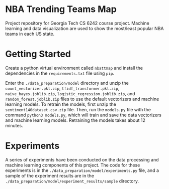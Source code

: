 # NBA Trending Teams Map
Project repository for Georgia Tech CS 6242 course project. Machine learning and data visualization are used to show the most/least popular NBA teams in each US state. 

# Getting Started 
Create a python virtual environment called `nbattmap` and install the dependencies in the `requirements.txt` file using `pip`. 

Enter the `./data_preparation/model` directory and unzip the `count_vectorizer.pkl.zip`, `tfidf_transformer.pkl.zip`, `naive_bayes.joblib.zip`, `logistic_regression.joblib.zip`, and `random_forest.joblib.zip` files to use the default vectorizers and machine learning models. To retrain the models, first unzip the `sentiment140dataset.csv.zip` file. Then, run the `models.py` file with the command `python3 models.py`, which will train and save the data vectorizers and machine learning models. Retraining the models takes about 12 minutes. 

# Experiments 
A series of experiments have been conducted on the data processing and machine learning components of this project. The code for these experiments is in the `./data_preparation/model/experiments.py` file, and a sample of the experiment results are in the `./data_preparation/model/experiment_results/sample` directory. 